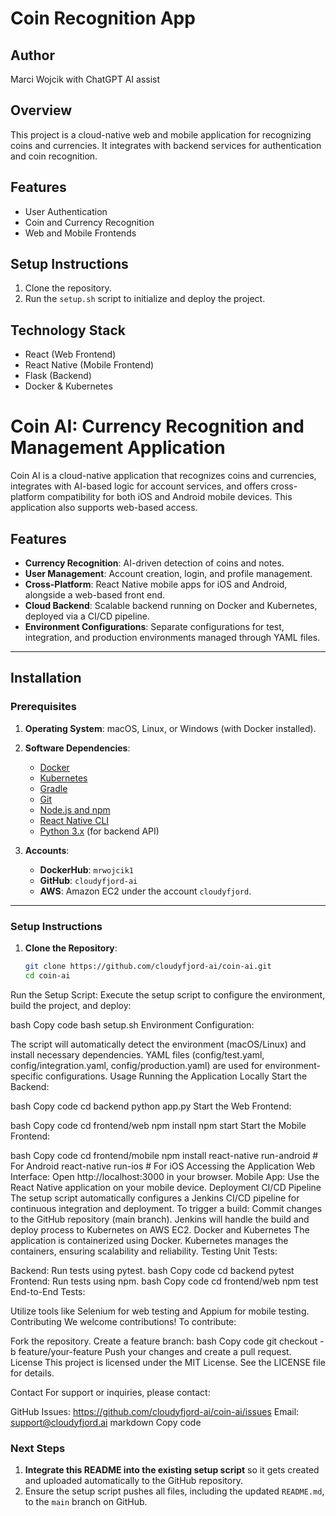 # Coin Recognition App
## Author
Marci Wojcik with ChatGPT AI assist

## Overview
This project is a cloud-native web and mobile application for recognizing coins and currencies. It integrates with backend services for authentication and coin recognition.

## Features
- User Authentication
- Coin and Currency Recognition
- Web and Mobile Frontends

## Setup Instructions
1. Clone the repository.
2. Run the `setup.sh` script to initialize and deploy the project.

## Technology Stack
- React (Web Frontend)
- React Native (Mobile Frontend)
- Flask (Backend)
- Docker & Kubernetes


# Coin AI: Currency Recognition and Management Application

Coin AI is a cloud-native application that recognizes coins and currencies, integrates with AI-based logic for account services, and offers cross-platform compatibility for both iOS and Android mobile devices. This application also supports web-based access.

## Features
- **Currency Recognition**: AI-driven detection of coins and notes.
- **User Management**: Account creation, login, and profile management.
- **Cross-Platform**: React Native mobile apps for iOS and Android, alongside a web-based front end.
- **Cloud Backend**: Scalable backend running on Docker and Kubernetes, deployed via a CI/CD pipeline.
- **Environment Configurations**: Separate configurations for test, integration, and production environments managed through YAML files.

---

## Installation

### Prerequisites
1. **Operating System**: macOS, Linux, or Windows (with Docker installed).
2. **Software Dependencies**:
   - [Docker](https://www.docker.com/)
   - [Kubernetes](https://kubernetes.io/)
   - [Gradle](https://gradle.org/)
   - [Git](https://git-scm.com/)
   - [Node.js and npm](https://nodejs.org/)
   - [React Native CLI](https://reactnative.dev/docs/environment-setup)
   - [Python 3.x](https://www.python.org/) (for backend API)

3. **Accounts**:
   - **DockerHub**: `mrwojcik1`
   - **GitHub**: `cloudyfjord-ai`
   - **AWS**: Amazon EC2 under the account `cloudyfjord`.

---

### Setup Instructions

1. **Clone the Repository**:
   ```bash
   git clone https://github.com/cloudyfjord-ai/coin-ai.git
   cd coin-ai
Run the Setup Script: Execute the setup script to configure the environment, build the project, and deploy:

bash
Copy code
bash setup.sh
Environment Configuration:

The script will automatically detect the environment (macOS/Linux) and install necessary dependencies.
YAML files (config/test.yaml, config/integration.yaml, config/production.yaml) are used for environment-specific configurations.
Usage
Running the Application Locally
Start the Backend:

bash
Copy code
cd backend
python app.py
Start the Web Frontend:

bash
Copy code
cd frontend/web
npm install
npm start
Start the Mobile Frontend:

bash
Copy code
cd frontend/mobile
npm install
react-native run-android # For Android
react-native run-ios # For iOS
Accessing the Application
Web Interface: Open http://localhost:3000 in your browser.
Mobile App: Use the React Native application on your mobile device.
Deployment
CI/CD Pipeline
The setup script automatically configures a Jenkins CI/CD pipeline for continuous integration and deployment.
To trigger a build:
Commit changes to the GitHub repository (main branch).
Jenkins will handle the build and deploy process to Kubernetes on AWS EC2.
Docker and Kubernetes
The application is containerized using Docker.
Kubernetes manages the containers, ensuring scalability and reliability.
Testing
Unit Tests:

Backend: Run tests using pytest.
bash
Copy code
cd backend
pytest
Frontend: Run tests using npm.
bash
Copy code
cd frontend/web
npm test
End-to-End Tests:

Utilize tools like Selenium for web testing and Appium for mobile testing.
Contributing
We welcome contributions! To contribute:

Fork the repository.
Create a feature branch:
bash
Copy code
git checkout -b feature/your-feature
Push your changes and create a pull request.
License
This project is licensed under the MIT License. See the LICENSE file for details.

Contact
For support or inquiries, please contact:

GitHub Issues: https://github.com/cloudyfjord-ai/coin-ai/issues
Email: support@cloudyfjord.ai
markdown
Copy code

### Next Steps
1. **Integrate this README into the existing setup script** so it gets created and uploaded automatically to the GitHub repository.
2. Ensure the setup script pushes all files, including the updated `README.md`, to the `main` branch on GitHub.





